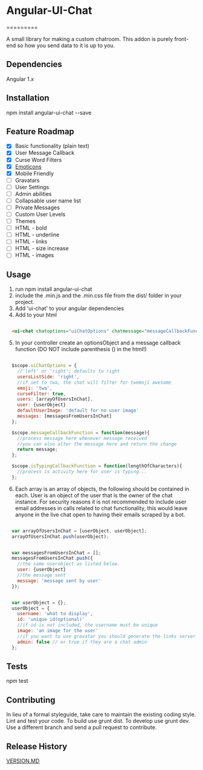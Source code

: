 # Angular-UI-Chat
=========

A small library for making a custom chatroom.  This addon is purely front-end so how you send data to it is up to you.

## Dependencies
  Angular 1.x

## Installation

  npm install angular-ui-chat --save

## Feature Roadmap

  - [x] Basic functionality (plain text)
  - [x] User Message Callback
  - [x] Curse Word Filters
  - [x] [Emoticons](http://www.emoji-cheat-sheet.com/)
  - [x] Mobile Friendly
  - [ ] Gravatars
  - [ ] User Settings
  - [ ] Admin abilities
  - [ ] Collapsable user name list
  - [ ] Private Messages
  - [ ] Custom User Levels
  - [ ] Themes
  - [ ] HTML - bold
  - [ ] HTML - underline
  - [ ] HTML - links
  - [ ] HTML - size increase
  - [ ] HTML - images

## Usage

  1. run npm install angular-ui-chat
  2. include the .min.js and the .min.css file from the dist/ folder in your project.
  3. Add 'ui-chat' to your angular dependencies
  4. Add to your html

  ```html

    <ui-chat chatoptions="uiChatOptions" chatmessage="messageCallbackFunction" chattyping="isTypingCallbackFunction"></ui-chat>

  ```

  5. In your controller create an optionsObject and a message callback function (DO NOT include parenthesis () in the html!)

  ```javascript

    $scope.uiChatOptions = {
      //'left' or 'right'; defaults to right
      usersListSide: 'right',
      //if set to twa, the chat will filter for twemoji awesome
      emoji: 'twa',
      curseFilter: true,
      users: [arrayOfUsersInChat],
      user: {userObject}
      defaultUserImage: 'default for no user image'
      messages: [messagesFromUsersInChat]
    };

    $scope.messageCallbackFunction = function(message){
      //process message here whenever message received
      //you can also alter the message here and return the change
      return message;
    };

    $scope.isTypingCallbackFunction = function(lengthOfCharacters){
      //process is activity here for user is typing...
    };

  ```

  6. Each array is an array of objects, the following should be contained in each.  User is an object of the user that is the owner of the chat instance.  For security reasons it is not recommended to include user email addresses in calls related to chat functionality, this would leave anyone in the live chat open to having their emails scraped by a bot.

  ```javascript

    var arrayOfUsersInChat = [userObject, userObject];
    arrayOfUsersInChat.push(userObject);

  ```

  ```javascript

    var messagesFromUsersInChat = [];
    messagesFromUsersInChat.push({
      //the same userobject as listed below.
      user: {userObject}
      //the message sent
      message: 'message sent by user'
    });

  ```

  ```javascript

    var userObject = {};
    userObject = {
      username: 'what to display',
      id: 'unique id(optional)'
      //if id is not included, the username must be unique
      image: 'an image for the user'
      //if you want to use gravatar you should generate the links server side and pass it into this image field
      admin: false // or true if they are a chat admin
    };

  ```

## Tests

  npm test

## Contributing

In lieu of a formal styleguide, take care to maintain the existing coding style.  Lint and test your code.  To build use grunt dist. To develop use grunt dev.  Use a different branch and send a pull request to contribute.

## Release History

[VERSION.MD](VERSION.md)
